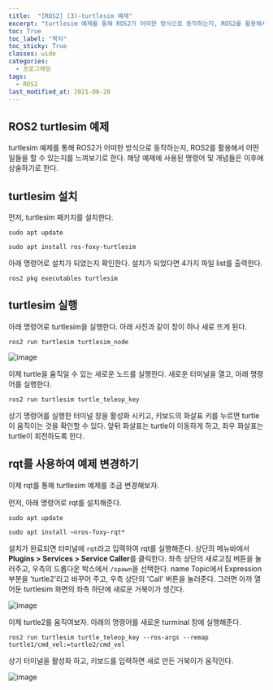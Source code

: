 ```yaml
---
title:  "[ROS2] (3)-turtlesim 예제"
excerpt: "turtlesim 예제를 통해 ROS2가 어떠한 방식으로 동작하는지, ROS2를 활용해서 어떤 일들을 할 수 있는지를 느껴보기로 한다. 해당 예제에 사용된 명령어 및 개념들은 이후에 상술하기로 한다."
toc: True
toc_label: "목차"
toc_sticky: True
classes: wide
categories:
  - 프로그래밍
tags:
  - ROS2
last_modified_at: 2021-08-28
---
```


## ROS2 turtlesim 예제
turtlesim 예제를 통해 ROS2가 어떠한 방식으로 동작하는지, ROS2를 활용해서 어떤 일들을 할 수 있는지를 느껴보기로 한다. 해당 예제에 사용된 명령어 및 개념들은 이후에 상술하기로 한다.

## turtlesim 설치
먼저, turtlesim 패키지를 설치한다.

```
sudo apt update

sudo apt install ros-foxy-turtlesim
```

아래 명령어로 설치가 되었는지 확인한다. 설치가 되었다면 4가지 파일 list를 출력한다.

```
ros2 pkg executables turtlesim
```

## turtlesim 실행
아래 명령어로 turtlesim을 실행한다. 아래 사진과 같이 창이 하나 새로 뜨게 된다.

```
ros2 run turtlesim turtlesim_node
```

<img src="{{ site.url }}{{ site.baseurl }}/assets/images/2021-08-28-[ROS2]_(3)-turtlesim_예제/turtlesim.png" alt="image"> 

이제 turtle을 움직일 수 있는 새로운 노드를 실행한다. 새로운 터미널을 열고, 아래 명령어를 실행한다.

```
ros2 run turtlesim turtle_teleop_key
```

상기 명령어를 실행한 터미널 창을 활성화 시키고, 키보드의 화살표 키를 누르면 turtle이 움직이는 것을 확인할 수 있다. 앞뒤 화살표는 turtle이 이동하게 하고, 좌우 화살표는 turtle이 회전하도록 한다.

## rqt를 사용하여 예제 변경하기
이제 rqt를 통해 turtlesim 예제를 조금 변경해보자.

먼저, 아래 명령어로 rqt를 설치해준다.

```
sudo apt update

sudo apt install ~nros-foxy-rqt*
```

설치가 완료되면 터미널에 `rqt`라고 입력하여 rqt를 실행해준다. 상단의 메뉴바에서 **Plugins > Services > Service Caller**를 클릭한다. 좌측 상단의 새로고침 버튼을 눌러주고, 우측의 드롭다운 박스에서 `/spawn`을 선택한다. name Topic에서 Expression 부분을 'turtle2'라고 바꾸어 주고, 우측 상단의 'Call' 버튼을 눌러준다. 그러면 아까 열어둔 turtlesim 화면의 좌측 하단에 새로운 거북이가 생긴다.

<img src="{{ site.url }}{{ site.baseurl }}/assets/images/2021-08-28-[ROS2]_(3)-turtlesim_예제/rqt_spawn.png" alt="image"> 

이제 turtle2를 움직여보자. 아래의 명령어를 새로운 turminal 창에 실행해준다.

```
ros2 run turtlesim turtle_teleop_key --ros-args --remap turtle1/cmd_vel:=turtle2/cmd_vel
```

상기 터미널을 활성화 하고, 키보드를 입력하면 새로 만든 거북이가 움직인다. 

<img src="{{ site.url }}{{ site.baseurl }}/assets/images/2021-08-28-[ROS2]_(3)-turtlesim_예제/turtlesim_2turtles.png" alt="image"> 

